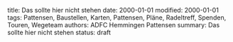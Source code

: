 title: Das sollte hier nicht stehen
date: 2000-01-01
modified: 2000-01-01
tags: Pattensen, Baustellen, Karten, Pattensen, Pläne, Radeltreff, Spenden, Touren, Wegeteam
authors: ADFC Hemmingen Pattensen
summary: Das sollte hier nicht stehen
status: draft

